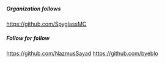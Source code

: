 ##### Organization follows

https://github.com/SpyglassMC

##### Follow for follow

https://github.com/NazmusSayad
https://github.com/byeblo

